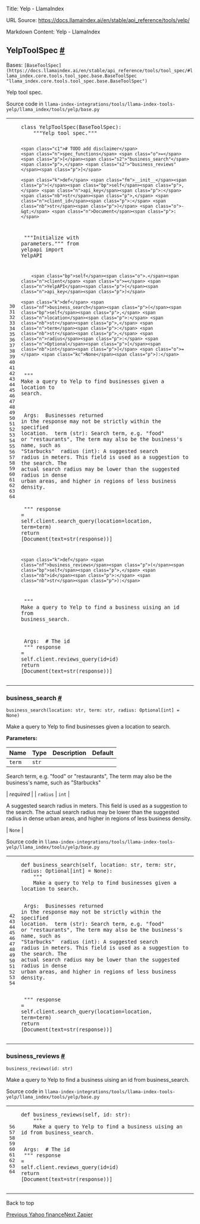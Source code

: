 Title: Yelp - LlamaIndex

URL Source: https://docs.llamaindex.ai/en/stable/api_reference/tools/yelp/

Markdown Content:
Yelp - LlamaIndex


YelpToolSpec [#](https://docs.llamaindex.ai/en/stable/api_reference/tools/yelp/#llama_index.tools.yelp.YelpToolSpec "Permanent link")
-------------------------------------------------------------------------------------------------------------------------------------

Bases: `[BaseToolSpec](https://docs.llamaindex.ai/en/stable/api_reference/tools/tool_spec/#llama_index.core.tools.tool_spec.base.BaseToolSpec "llama_index.core.tools.tool_spec.base.BaseToolSpec")`

Yelp tool spec.

Source code in `llama-index-integrations/tools/llama-index-tools-yelp/llama_index/tools/yelp/base.py`

<table class="highlighttable"><tbody><tr><td class="linenos"><div class="linenodiv"><pre><span></span><span class="normal">30</span>
<span class="normal">31</span>
<span class="normal">32</span>
<span class="normal">33</span>
<span class="normal">34</span>
<span class="normal">35</span>
<span class="normal">36</span>
<span class="normal">37</span>
<span class="normal">38</span>
<span class="normal">39</span>
<span class="normal">40</span>
<span class="normal">41</span>
<span class="normal">42</span>
<span class="normal">43</span>
<span class="normal">44</span>
<span class="normal">45</span>
<span class="normal">46</span>
<span class="normal">47</span>
<span class="normal">48</span>
<span class="normal">49</span>
<span class="normal">50</span>
<span class="normal">51</span>
<span class="normal">52</span>
<span class="normal">53</span>
<span class="normal">54</span>
<span class="normal">55</span>
<span class="normal">56</span>
<span class="normal">57</span>
<span class="normal">58</span>
<span class="normal">59</span>
<span class="normal">60</span>
<span class="normal">61</span>
<span class="normal">62</span>
<span class="normal">63</span>
<span class="normal">64</span></pre></div></td><td class="code"><div><pre><span></span><code><span class="k">class</span> <span class="nc">YelpToolSpec</span><span class="p">(</span><span class="n">BaseToolSpec</span><span class="p">):</span>
<span class="w">    </span><span class="sd">"""Yelp tool spec."""</span>

    <span class="c1"># TODO add disclaimer</span>
    <span class="n">spec_functions</span> <span class="o">=</span> <span class="p">[</span><span class="s2">"business_search"</span><span class="p">,</span> <span class="s2">"business_reviews"</span><span class="p">]</span>

    <span class="k">def</span> <span class="fm">__init__</span><span class="p">(</span><span class="bp">self</span><span class="p">,</span> <span class="n">api_key</span><span class="p">:</span> <span class="nb">str</span><span class="p">,</span> <span class="n">client_id</span><span class="p">:</span> <span class="nb">str</span><span class="p">)</span> <span class="o">-&gt;</span> <span class="n">Document</span><span class="p">:</span>
<span class="w">        </span><span class="sd">"""Initialize with parameters."""</span>
        <span class="kn">from</span> <span class="nn">yelpapi</span> <span class="kn">import</span> <span class="n">YelpAPI</span>

        <span class="bp">self</span><span class="o">.</span><span class="n">client</span> <span class="o">=</span> <span class="n">YelpAPI</span><span class="p">(</span><span class="n">api_key</span><span class="p">)</span>

    <span class="k">def</span> <span class="nf">business_search</span><span class="p">(</span><span class="bp">self</span><span class="p">,</span> <span class="n">location</span><span class="p">:</span> <span class="nb">str</span><span class="p">,</span> <span class="n">term</span><span class="p">:</span> <span class="nb">str</span><span class="p">,</span> <span class="n">radius</span><span class="p">:</span> <span class="n">Optional</span><span class="p">[</span><span class="nb">int</span><span class="p">]</span> <span class="o">=</span> <span class="kc">None</span><span class="p">):</span>
<span class="w">        </span><span class="sd">"""</span>
<span class="sd">        Make a query to Yelp to find businesses given a location to search.</span>

<span class="sd">        Args:</span>
<span class="sd">            Businesses returned in the response may not be strictly within the specified location.</span>
<span class="sd">            term (str): Search term, e.g. "food" or "restaurants", The term may also be the business's name, such as "Starbucks"</span>
<span class="sd">            radius (int): A suggested search radius in meters. This field is used as a suggestion to the search. The actual search radius may be lower than the suggested radius in dense urban areas, and higher in regions of less business density.</span>


<span class="sd">        """</span>
        <span class="n">response</span> <span class="o">=</span> <span class="bp">self</span><span class="o">.</span><span class="n">client</span><span class="o">.</span><span class="n">search_query</span><span class="p">(</span><span class="n">location</span><span class="o">=</span><span class="n">location</span><span class="p">,</span> <span class="n">term</span><span class="o">=</span><span class="n">term</span><span class="p">)</span>
        <span class="k">return</span> <span class="p">[</span><span class="n">Document</span><span class="p">(</span><span class="n">text</span><span class="o">=</span><span class="nb">str</span><span class="p">(</span><span class="n">response</span><span class="p">))]</span>

    <span class="k">def</span> <span class="nf">business_reviews</span><span class="p">(</span><span class="bp">self</span><span class="p">,</span> <span class="nb">id</span><span class="p">:</span> <span class="nb">str</span><span class="p">):</span>
<span class="w">        </span><span class="sd">"""</span>
<span class="sd">        Make a query to Yelp to find a business uising an id from business_search.</span>

<span class="sd">        Args:</span>
<span class="sd">            # The id</span>
<span class="sd">        """</span>
        <span class="n">response</span> <span class="o">=</span> <span class="bp">self</span><span class="o">.</span><span class="n">client</span><span class="o">.</span><span class="n">reviews_query</span><span class="p">(</span><span class="nb">id</span><span class="o">=</span><span class="nb">id</span><span class="p">)</span>
        <span class="k">return</span> <span class="p">[</span><span class="n">Document</span><span class="p">(</span><span class="n">text</span><span class="o">=</span><span class="nb">str</span><span class="p">(</span><span class="n">response</span><span class="p">))]</span>
</code></pre></div></td></tr></tbody></table>

### business\_search [#](https://docs.llamaindex.ai/en/stable/api_reference/tools/yelp/#llama_index.tools.yelp.YelpToolSpec.business_search "Permanent link")

```
business_search(location: str, term: str, radius: Optional[int] = None)
```

Make a query to Yelp to find businesses given a location to search.

**Parameters:**

| Name | Type | Description | Default |
| --- | --- | --- | --- |
| `term` | `str` | 
Search term, e.g. "food" or "restaurants", The term may also be the business's name, such as "Starbucks"



 | _required_ |
| `radius` | `int` | 

A suggested search radius in meters. This field is used as a suggestion to the search. The actual search radius may be lower than the suggested radius in dense urban areas, and higher in regions of less business density.



 | `None` |

Source code in `llama-index-integrations/tools/llama-index-tools-yelp/llama_index/tools/yelp/base.py`

<table class="highlighttable"><tbody><tr><td class="linenos"><div class="linenodiv"><pre><span></span><span class="normal">42</span>
<span class="normal">43</span>
<span class="normal">44</span>
<span class="normal">45</span>
<span class="normal">46</span>
<span class="normal">47</span>
<span class="normal">48</span>
<span class="normal">49</span>
<span class="normal">50</span>
<span class="normal">51</span>
<span class="normal">52</span>
<span class="normal">53</span>
<span class="normal">54</span></pre></div></td><td class="code"><div><pre><span></span><code><span class="k">def</span> <span class="nf">business_search</span><span class="p">(</span><span class="bp">self</span><span class="p">,</span> <span class="n">location</span><span class="p">:</span> <span class="nb">str</span><span class="p">,</span> <span class="n">term</span><span class="p">:</span> <span class="nb">str</span><span class="p">,</span> <span class="n">radius</span><span class="p">:</span> <span class="n">Optional</span><span class="p">[</span><span class="nb">int</span><span class="p">]</span> <span class="o">=</span> <span class="kc">None</span><span class="p">):</span>
<span class="w">    </span><span class="sd">"""</span>
<span class="sd">    Make a query to Yelp to find businesses given a location to search.</span>

<span class="sd">    Args:</span>
<span class="sd">        Businesses returned in the response may not be strictly within the specified location.</span>
<span class="sd">        term (str): Search term, e.g. "food" or "restaurants", The term may also be the business's name, such as "Starbucks"</span>
<span class="sd">        radius (int): A suggested search radius in meters. This field is used as a suggestion to the search. The actual search radius may be lower than the suggested radius in dense urban areas, and higher in regions of less business density.</span>


<span class="sd">    """</span>
    <span class="n">response</span> <span class="o">=</span> <span class="bp">self</span><span class="o">.</span><span class="n">client</span><span class="o">.</span><span class="n">search_query</span><span class="p">(</span><span class="n">location</span><span class="o">=</span><span class="n">location</span><span class="p">,</span> <span class="n">term</span><span class="o">=</span><span class="n">term</span><span class="p">)</span>
    <span class="k">return</span> <span class="p">[</span><span class="n">Document</span><span class="p">(</span><span class="n">text</span><span class="o">=</span><span class="nb">str</span><span class="p">(</span><span class="n">response</span><span class="p">))]</span>
</code></pre></div></td></tr></tbody></table>

### business\_reviews [#](https://docs.llamaindex.ai/en/stable/api_reference/tools/yelp/#llama_index.tools.yelp.YelpToolSpec.business_reviews "Permanent link")

```
business_reviews(id: str)
```

Make a query to Yelp to find a business uising an id from business\_search.

Source code in `llama-index-integrations/tools/llama-index-tools-yelp/llama_index/tools/yelp/base.py`

<table class="highlighttable"><tbody><tr><td class="linenos"><div class="linenodiv"><pre><span></span><span class="normal">56</span>
<span class="normal">57</span>
<span class="normal">58</span>
<span class="normal">59</span>
<span class="normal">60</span>
<span class="normal">61</span>
<span class="normal">62</span>
<span class="normal">63</span>
<span class="normal">64</span></pre></div></td><td class="code"><div><pre><span></span><code><span class="k">def</span> <span class="nf">business_reviews</span><span class="p">(</span><span class="bp">self</span><span class="p">,</span> <span class="nb">id</span><span class="p">:</span> <span class="nb">str</span><span class="p">):</span>
<span class="w">    </span><span class="sd">"""</span>
<span class="sd">    Make a query to Yelp to find a business uising an id from business_search.</span>

<span class="sd">    Args:</span>
<span class="sd">        # The id</span>
<span class="sd">    """</span>
    <span class="n">response</span> <span class="o">=</span> <span class="bp">self</span><span class="o">.</span><span class="n">client</span><span class="o">.</span><span class="n">reviews_query</span><span class="p">(</span><span class="nb">id</span><span class="o">=</span><span class="nb">id</span><span class="p">)</span>
    <span class="k">return</span> <span class="p">[</span><span class="n">Document</span><span class="p">(</span><span class="n">text</span><span class="o">=</span><span class="nb">str</span><span class="p">(</span><span class="n">response</span><span class="p">))]</span>
</code></pre></div></td></tr></tbody></table>

Back to top

[Previous Yahoo finance](https://docs.llamaindex.ai/en/stable/api_reference/tools/yahoo_finance/)[Next Zapier](https://docs.llamaindex.ai/en/stable/api_reference/tools/zapier/)
